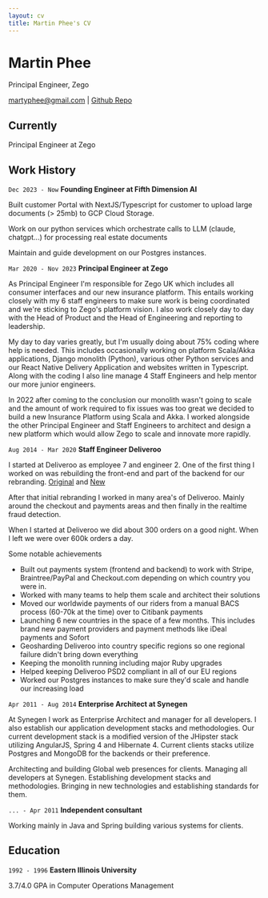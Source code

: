 ```yaml
---
layout: cv
title: Martin Phee's CV
---
```

# Martin Phee
Principal Engineer, Zego

<div id="webaddress">
<a href="martyphee@gmail.com">martyphee@gmail.com</a>
| <a href="https://github.com/martyphee">Github Repo</a>
</div>


## Currently

Principal Engineer at Zego


## Work History
`Dec 2023 - Now`
__Founding Engineer at Fifth Dimension AI__

Built customer Portal with NextJS/Typescript for customer to upload large documents (> 25mb) to GCP Cloud Storage.

Work on our python services which orchestrate calls to LLM (claude, chatgpt...) for processing real estate documents

Maintain and guide development on our Postgres instances.

`Mar 2020 - Nov 2023`
__Principal Engineer at Zego__

As Principal Engineer I'm responsible for Zego UK which includes all consumer interfaces and our new insurance platform. This entails working closely with my 6 staff engineers to make sure work is being coordinated and we're sticking to Zego's platform vision. I also work closely day to day with the Head of Product and the Head of Engineering and reporting to leadership. 

My day to day varies greatly, but I'm usually doing about 75% coding where help is needed. This includes occasionally working on platform Scala/Akka applications, Django monolith (Python), various other Python services and our React Native Delivery Application and websites written in Typescript. Along with the coding I also line manage 4 Staff Engineers and help mentor our more junior engineers.

In 2022 after coming to the conclusion our monolith wasn't going to scale and the amount of work required to fix issues was too great we decided to build a new Insurance Platform using Scala and Akka. I worked alongside the other Principal Engineer and Staff Engineers to architect and design a new platform which would allow Zego to scale and innovate more rapidly. 


`Aug 2014 - Mar 2020`
__Staff Engineer Deliveroo__

I started at Deliveroo as employee 7 and engineer 2. One of the first thing I worked on was rebuilding the front-end and part of the backend for our rebranding. [Original](https://web.archive.org/web/20140630215040/https://deliveroo.co.uk/) and [New](https://web.archive.org/web/20141215033841/https://deliveroo.co.uk/)

After that initial rebranding I worked in many area's of Deliveroo. Mainly around the checkout and payments areas and then finally in the realtime fraud detection.

When I started at Deliveroo we did about 300 orders on a good night. When I left we were over 600k orders a day.

Some notable achievements
  - Built out payments system (frontend and backend) to work with Stripe, Braintree/PayPal and Checkout.com depending on which country you were in.
  - Worked with many teams to help them scale and architect their solutions
  - Moved our worldwide payments of our riders from a manual BACS process (60-70k at the time) over to Citibank payments
  - Launching 6 new countries in the space of a few months. This includes brand new payment providers and payment methods like iDeal payments and Sofort 
  - Geosharding Deliveroo into country specific regions so one regional failure didn't bring down everything
  - Keeping the monolith running including major Ruby upgrades
  - Helped keeping Deliveroo PSD2 compliant in all of our EU regions
  - Worked our Postgres instances to make sure they'd scale and handle our increasing load


`Apr 2011 - Aug 2014`
__Enterprise Architect at Synegen__

At Synegen I work as Enterprise Architect and manager for all developers. I also establish our application development stacks and methodologies. Our current development stack is a modified version of the JHipster stack utilizing AngularJS, Spring 4 and Hibernate 4. Current clients stacks utilize Postgres and MongoDB for the backends or their preference.

Architecting and building Global web presences for clients.
Managing all developers at Synegen.
Establishing development stacks and methodologies.
Bringing in new technologies and establishing standards for them.


`... - Apr 2011`
__Independent consultant__

Working mainly in Java and Spring building various systems for clients.


## Education

`1992 - 1996`
__Eastern Illinois University__

3.7/4.0 GPA in Computer Operations Management